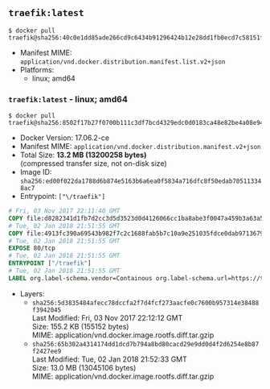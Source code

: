 ## `traefik:latest`

```console
$ docker pull traefik@sha256:40c0e1dd85ade266cd9c6434b91296424b12e28dd1fb0ecd7c58151f43289945
```

-	Manifest MIME: `application/vnd.docker.distribution.manifest.list.v2+json`
-	Platforms:
	-	linux; amd64

### `traefik:latest` - linux; amd64

```console
$ docker pull traefik@sha256:8502f17b27f0700b111c3df7bcd4329edc0d0183ca48e82be4a08e943bc8b36d
```

-	Docker Version: 17.06.2-ce
-	Manifest MIME: `application/vnd.docker.distribution.manifest.v2+json`
-	Total Size: **13.2 MB (13200258 bytes)**  
	(compressed transfer size, not on-disk size)
-	Image ID: `sha256:ed00f022da1788d6b874e5163b6a6ea0f5834a716dfc8f50edab705113348ac7`
-	Entrypoint: `["\/traefik"]`

```dockerfile
# Fri, 03 Nov 2017 22:11:40 GMT
COPY file:d8282341d1fb7d2cc3d5d3523d0d4126066cc1ba8abe3f0047a459b3a63a5653 in /etc/ssl/certs/ 
# Tue, 02 Jan 2018 21:51:55 GMT
COPY file:4913fc390a69543b982f7c2c1688fab5b7c10a9e251035fdce0dab9713679358 in / 
# Tue, 02 Jan 2018 21:51:55 GMT
EXPOSE 80/tcp
# Tue, 02 Jan 2018 21:51:55 GMT
ENTRYPOINT ["/traefik"]
# Tue, 02 Jan 2018 21:51:55 GMT
LABEL org.label-schema.vendor=Containous org.label-schema.url=https://traefik.io org.label-schema.name=Traefik org.label-schema.description=A modern reverse-proxy org.label-schema.version=v1.4.6 org.label-schema.docker.schema-version=1.0
```

-	Layers:
	-	`sha256:5d3835484afecc78dccfa2f7d4fcf273aacfe0c7600b957314e38488f3942045`  
		Last Modified: Fri, 03 Nov 2017 22:12:12 GMT  
		Size: 155.2 KB (155152 bytes)  
		MIME: application/vnd.docker.image.rootfs.diff.tar.gzip
	-	`sha256:65b302a4314174dd1dcd7b794a8bd80cacd29e9dd0d4f2d6254e8b87f2427ee9`  
		Last Modified: Tue, 02 Jan 2018 21:52:33 GMT  
		Size: 13.0 MB (13045106 bytes)  
		MIME: application/vnd.docker.image.rootfs.diff.tar.gzip
